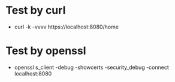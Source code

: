 # Test by curl
- curl -k -vvvv https://localhost:8080/home

# Test by openssl
- openssl s_client -debug -showcerts -security_debug -connect localhost:8080
